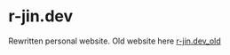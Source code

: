 # r-jin.dev
Rewritten personal website. Old website here [r-jin.dev_old](https://github.com/R-Jin/r-jin.dev)